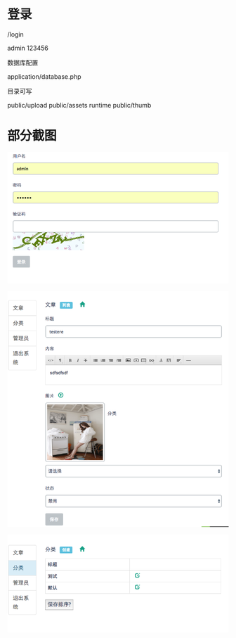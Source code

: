 登录
=====

/login

admin
123456

数据库配置

application/database.php

目录可写

public/upload
public/assets
runtime
public/thumb

部分截图
=====

![Alt text](/doc/img/login.png)

![Alt text](/doc/img/post.png)

![Alt text](/doc/img/type.png)


 
